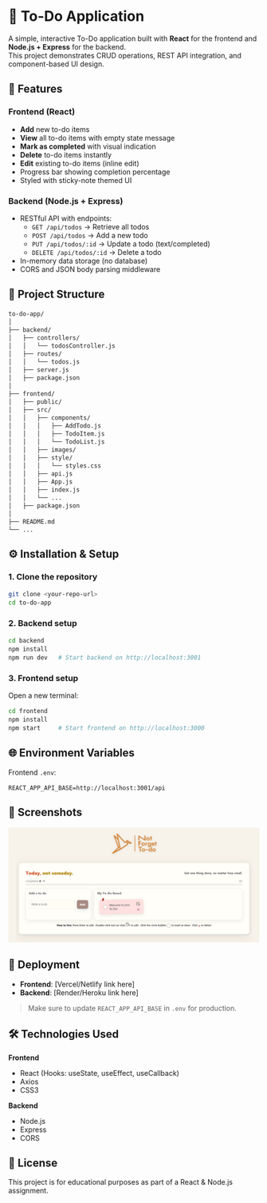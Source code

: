 # 📝 To-Do Application

A simple, interactive To-Do application built with **React** for the frontend and **Node.js + Express** for the backend.  
This project demonstrates CRUD operations, REST API integration, and component-based UI design.

## 🚀 Features

### Frontend (React)
- **Add** new to-do items
- **View** all to-do items with empty state message
- **Mark as completed** with visual indication
- **Delete** to-do items instantly
- **Edit** existing to-do items (inline edit)
- Progress bar showing completion percentage
- Styled with sticky-note themed UI

### Backend (Node.js + Express)
- RESTful API with endpoints:
  - `GET /api/todos` → Retrieve all todos
  - `POST /api/todos` → Add a new todo
  - `PUT /api/todos/:id` → Update a todo (text/completed)
  - `DELETE /api/todos/:id` → Delete a todo
- In-memory data storage (no database)
- CORS and JSON body parsing middleware

## 📂 Project Structure

```
to-do-app/
│
├── backend/
│   ├── controllers/
│   │   └── todosController.js
│   ├── routes/
│   │   └── todos.js
│   ├── server.js
│   ├── package.json
│
├── frontend/
│   ├── public/
│   ├── src/
│   │   ├── components/
│   │   │   ├── AddTodo.js
│   │   │   ├── TodoItem.js
│   │   │   └── TodoList.js
│   │   ├── images/
│   │   ├── style/
│   │   │   └── styles.css
│   │   ├── api.js
│   │   ├── App.js
│   │   ├── index.js
│   │   └── ...
│   ├── package.json
│
├── README.md
└── ...
```


## ⚙️ Installation & Setup

### 1. Clone the repository
```bash
git clone <your-repo-url>
cd to-do-app
```

### 2. Backend setup
```bash
cd backend
npm install
npm run dev   # Start backend on http://localhost:3001
```

### 3. Frontend setup
Open a new terminal:
```bash
cd frontend
npm install
npm start     # Start frontend on http://localhost:3000
```

## 🌐 Environment Variables

Frontend `.env`:
```
REACT_APP_API_BASE=http://localhost:3001/api
``` 

## 📸 Screenshots

![Main Page Screenshot](frontend/src/images/NotForgetToDo_mainpage.png)

## 📡 Deployment

- **Frontend**: [Vercel/Netlify link here]
- **Backend**: [Render/Heroku link here]

> Make sure to update `REACT_APP_API_BASE` in `.env` for production.


## 🛠️ Technologies Used

**Frontend**
- React (Hooks: useState, useEffect, useCallback)
- Axios
- CSS3

**Backend**
- Node.js
- Express
- CORS

## 📜 License
This project is for educational purposes as part of a React & Node.js assignment.

